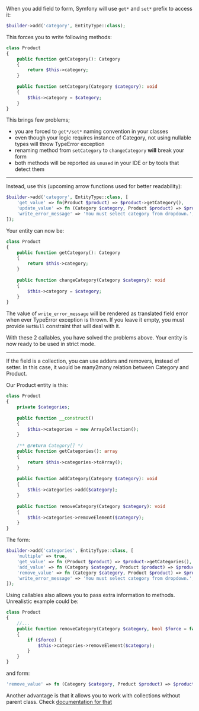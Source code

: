 When you add field to form, Symfony will use ``get*`` and ``set*`` prefix to access it:


```php
$builder->add('category', EntityType::class);

```

This forces you to write following methods:

```php
class Product
{
    public function getCategory(): Category
    {
        return $this->category;
    }
    
    public function setCategory(Category $category): void
    {
        $this->category = $category;
    }
}
```

This brings few problems; 
- you are forced to ``get*/set*`` naming convention in your classes
- even though your logic requires instance of Category, not using nullable types will throw TypeError exception
- renaming method from ``setCategory`` to ``changeCategory`` **will** break your form
- both methods will be reported as ``unused`` in your IDE or by tools that detect them

---
Instead, use this (upcoming arrow functions used for better readability):

```php
$builder->add('category', EntityType::class, [
    'get_value' => fn(Product $product) => $product->getCategory(),
    'update_value' => fn (Category $category, Product $product) => $product->changeCategory($category),
    'write_error_message' => 'You must select category from dropdown.',
]);
```

Your entity can now be:

```php
class Product
{
    public function getCategory(): Category
    {
        return $this->category;
    }
    
    public function changeCategory(Category $category): void
    {
        $this->category = $category;
    }
}
```

The value of ``write_error_message`` will be rendered as translated field error when ever TypeError exception is thrown. If you leave it empty, you must provide ``NotNull`` constraint that will deal with it.

With these 2 callables, you have solved the problems above. Your entity is now ready to be used in strict mode.

---


If the field is a collection, you can use adders and removers, instead of setter. In this case, it would be many2many relation between Category and Product.

Our Product entity is this:

```php
class Product
{
    private $categories;
    
    public function __construct()
    {
        $this->categories = new ArrayCollection();
    }
    
    /** @return Category[] */
    public function getCategories(): array
    {
        return $this->categories->toArray();
    }
    
    public function addCategory(Category $category): void
    {
        $this->categories->add($category);
    }
    
    public function removeCategory(Category $category): void
    {
        $this->categories->removeElement($category);   
    }
}
```

The form:

```php
$builder->add('categories', EntityType::class, [
    'multiple' => true,
    'get_value' => fn (Product $product) => $product->getCategories(),
    'add_value' => fn (Category $category, Product $product) => $product->addCategory($category),
    'remove_value' => fn (Category $category, Product $product) => $product->removeCategory($category),
    'write_error_message' => 'You must select category from dropdown.',
]);
```


Using callables also allows you to pass extra information to methods. Unrealistic example could be:

```php
class Product
{
    //...
    public function removeCategory(Category $category, bool $force = false): void
    {
        if ($force) {
            $this->categories->removeElement($category);   
        }
    }
}
```

and form:
```php
'remove_value' => fn (Category $category, Product $product) => $product->removeCategory($category, true),
```

Another advantage is that it allows you to work with collections without parent class. Check [documentation for that](collections_without_parent.md)
